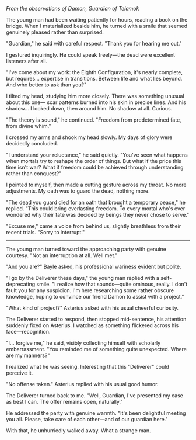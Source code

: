_From the observations of Damon, Guardian of Telamok_

The young man had been waiting patiently for hours, reading a book on the bridge. When I materialized beside him, he turned with a smile that seemed genuinely pleased rather than surprised.

"Guardian," he said with careful respect. "Thank you for hearing me out."

I gestured inquiringly. He could speak freely—the dead were excellent listeners after all.

"I've come about my work: the Eighth Configuration, it's nearly complete, but requires... expertise in transitions. Between life and what lies beyond. And who better to ask than you?"

I tilted my head, studying him more closely. There was something unusual about this one— scar patterns burned into his skin in precise lines. And his shadow... I looked down, then around him. No shadow at all. Curious.

"The theory is sound," he continued. "Freedom from predetermined fate, from divine whim."

I crossed my arms and shook my head slowly. My days of glory were decidedly concluded.

"I understand your reluctance," he said quietly. "You've seen what happens when mortals try to reshape the order of things. But what if the price this time isn't war? What if freedom could be achieved through understanding rather than conquest?"

I pointed to myself, then made a cutting gesture across my throat. No more adjustments. My oath was to guard the dead, nothing more.

"The dead you guard died for an oath that brought a temporary peace," he replied. "This could bring everlasting freedom. To every mortal who's ever wondered why their fate was decided by beings they never chose to serve."

"Excuse me," came a voice from behind us, slightly breathless from their recent trials. "Sorry to interrupt."

---

The young man turned toward the approaching party with genuine courtesy. "Not an interruption at all. Well met."

"And you are?" Bayle asked, his professional wariness evident but polite.

"I go by the Deliverer these days," the young man replied with a self-deprecating smile. "I realize how that sounds—quite ominous, really. I don't fault you for any suspicion. I'm here researching some rather obscure knowledge, hoping to convince our friend Damon to assist with a project."

"What kind of project?" Asterius asked with his usual cheerful curiosity.

The Deliverer started to respond, then stopped mid-sentence, his attention suddenly fixed on Asterius. I watched as something flickered across his face—recognition.

"I... forgive me," he said, visibly collecting himself with scholarly embarrassment. "You reminded me of something quite unexpected. Where are my manners?"

I realized what he was seeing. 
Interesting that this "Deliverer" could perceive it.

"No offense taken." Asterius replied with his usual good humor.

The Deliverer turned back to me. "Well, Guardian, I've presented my case as best I can. The offer remains open, naturally."

He addressed the party with genuine warmth. "It's been delightful meeting you all. Please, take care of each other—and of our guardian here."

With that, he unhurriedly walked away.
What a strange man.